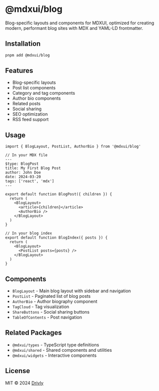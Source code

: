 # @mdxui/blog

Blog-specific layouts and components for MDXUI, optimized for creating modern, performant blog sites with MDX and YAML-LD frontmatter.

## Installation

```bash
pnpm add @mdxui/blog
```

## Features

- Blog-specific layouts
- Post list components
- Category and tag components
- Author bio components
- Related posts
- Social sharing
- SEO optimization
- RSS feed support

## Usage

```tsx
import { BlogLayout, PostList, AuthorBio } from '@mdxui/blog'

// In your MDX file
---
$type: BlogPost
title: My First Blog Post
author: John Doe
date: 2024-03-20
tags: ['react', 'mdx']
---

export default function BlogPost({ children }) {
  return (
    <BlogLayout>
      <article>{children}</article>
      <AuthorBio />
    </BlogLayout>
  )
}

// In your blog index
export default function BlogIndex({ posts }) {
  return (
    <BlogLayout>
      <PostList posts={posts} />
    </BlogLayout>
  )
}
```

## Components

- `BlogLayout` - Main blog layout with sidebar and navigation
- `PostList` - Paginated list of blog posts
- `AuthorBio` - Author biography component
- `TagCloud` - Tag visualization
- `ShareButtons` - Social sharing buttons
- `TableOfContents` - Post navigation

## Related Packages

- `@mdxui/types` - TypeScript type definitions
- `@mdxui/shared` - Shared components and utilities
- `@mdxui/widgets` - Interactive components

## License

MIT © 2024 [Drivly](https://driv.ly) 